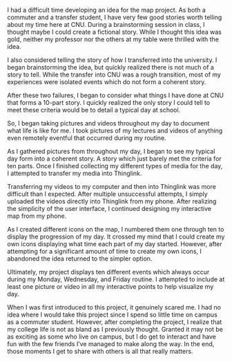 I had a difficult time developing an idea for the map project. As both a commuter and a transfer student, I have very few good stories worth telling about my time here at CNU. During a brainstorming session in class, I thought maybe I could create a fictional story. While I thought this idea was gold, neither my professor nor the others at my table were thrilled with the idea. 

I also considered telling the story of how I transferred into the university. I began brainstorming the idea, but quickly realized there is not much of a story to tell. While the transfer into CNU was a rough transition, most of my experiences were isolated events which do not form a coherent story.

After these two failures, I began to consider what things I have done at CNU that forms a 10-part story. I quickly realized the only story I could tell to meet these criteria would be to detail a typical day at school.

So, I began taking pictures and videos throughout my day to document what life is like for me. I took pictures of my lectures and videos of anything even remotely eventful that occurred during my routine. 

As I gathered pictures from throughout my day, I began to see my typical day form into a coherent story. A story which just barely met the criteria for ten parts. Once I finished collecting my different types of media for the day, I attempted to transfer my media into Thinglink. 

Transferring my videos to my computer and then into Thinglink was more difficult than I expected. After multiple unsuccessful attempts, I simply uploaded the videos directly into Thinglink from my phone. After realizing the simplicity of the user interface, I continued designing my interactive map from my phone. 

As I created different icons on the map, I numbered them one through ten to display the progression of my day. It crossed my mind that I could create my own icons displaying what time each part of my day started. However, after attempting for a significant amount of time to create my own icons, I abandoned the idea returned to the simpler option. 

Ultimately, my project displays ten different events which always occur during my Monday, Wednesday, and Friday routine. I attempted to include at least one picture or video in all my interactive points to help visualize my day. 

When I was first introduced to this project, it genuinely scared me. I had no idea where I would take this project since I spend so little time on campus as a commuter student. However, after completing the project, I realize that my college life is not as bland as I previously thought. Granted it may not be as exciting as some who live on campus, but I do get to interact and have fun with the few friends I’ve managed to make along the way. In the end, those moments I get to share with others is all that really matters.
